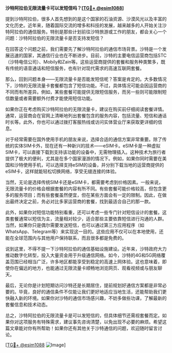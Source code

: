 **沙特阿拉伯无限流量卡可以发短信吗？[[TG💪+ @esim1088](https://t.me/s/esim1088)]**

提到沙特阿拉伯，很多人首先想到的是这个国家的石油资源、沙漠风光以及丰富的文化历史。近年来，随着国际交流的增多和科技的发展，越来越多的人开始关注沙特阿拉伯的通信服务。特别是那些计划前往沙特旅游或工作的朋友，都会关心一个问题：沙特阿拉伯的无限流量卡是否支持发短信？

在回答这个问题之前，我们需要先了解沙特阿拉伯的通信市场背景。沙特是一个发展迅速的国家，其通信行业也在不断进步。目前，沙特的主要电信运营商包括STC（沙特电信公司）、Mobily和Zain等。这些运营商提供的套餐和服务种类繁多，既有传统的语音通话和短信服务，也有针对现代需求的高速互联网套餐。

那么，回到问题本身——无限流量卡是否能发短信呢？答案是肯定的。大多数情况下，沙特的无限流量卡套餐都包含了短信功能。不过，具体情况可能会因运营商的不同而有所差异。例如，某些套餐可能提供无限短信服务，而另一些则可能限制短信数量或者需要额外付费才能使用短信功能。

如果你正在考虑购买沙特阿拉伯的无限流量卡，建议在购买前仔细阅读套餐详情。通常，运营商会在官网上清晰地列出套餐包含的服务内容，包括流量、短信和通话时长等。此外，你也可以通过拨打客服热线或访问实体营业厅来获取更详细的信息。

对于经常需要在国外使用手机的朋友来说，选择合适的通信方案非常重要。除了传统的实体SIM卡外，现在还有一种新兴的技术——eSIM卡。eSIM卡是一种虚拟SIM卡，可以直接下载到支持该功能的设备中，无需物理插入。这种技术为旅行者提供了极大的便利，尤其是在多个国家漫游的情况下。例如，如果你同时需要在美国和沙特使用手机，可以选择支持eSIM的设备，并分别下载当地的运营商提供的eSIM卡，这样就能轻松切换网络，享受无缝连接的体验。

当然，无论是选择传统SIM卡还是eSIM卡，都需要考虑到价格因素。一般来说，无限流量卡的价格会根据套餐的内容有所不同。有些套餐可能价格较高，但包含更多的服务项目；而有些套餐虽然便宜，但在某些方面会有一定的限制。因此，在做出最终决定之前，务必对比多家运营商的套餐，找到最适合自己的那一款。

此外，如果你对短信功能特别看重，还可以考虑一些专门针对短信设计的套餐。这类套餐通常以短信为主，流量相对较少，适合那些主要依靠短信进行沟通的人群。当然，如果你只是偶尔需要发送短信，也可以通过第三方应用程序（如WhatsApp、Telegram等）来实现这一目的。这些应用不仅可以在本地使用，还能在全球范围内与其他用户保持联系，而且很多都是免费的。

说到这里，不得不提一下沙特阿拉伯的通信基础设施建设。近年来，沙特政府大力推动数字化转型，投入大量资金用于升级通信网络。如今，沙特的4G和5G网络覆盖范围已经相当广泛，许多地区都能享受到稳定的高速上网体验。这也意味着，即使你在偏远的地方，也能通过无限流量卡顺畅地浏览网页、观看视频或与朋友聊天。

最后，无论你是计划短期访问沙特还是长期居住，提前规划好通信方案都是非常必要的。毕竟，良好的通信条件不仅能让我们更好地适应当地生活，还能帮助我们更快融入新的环境。如果你对沙特的通信市场感兴趣，不妨多做些功课，了解最新的套餐信息和技术动态。

总之，沙特阿拉伯的无限流量卡是可以发短信的，但具体细节还需视套餐而定。如果你对这项服务有特殊需求，建议事先咨询清楚，以免出现不必要的麻烦。希望这篇文章能对你有所帮助！如果你还有其他关于沙特通信的问题，欢迎随时留言讨论。

[[TG💪+ @esim1088](https://t.me/s/esim1088) ![Image](https://i.postimg.cc/4NQfJmqS/Snipaste-2025-05-13-00-14-12.png)]
